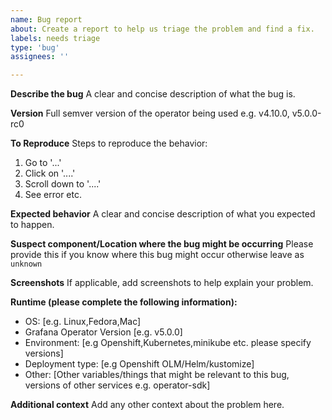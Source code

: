 ```yaml
---
name: Bug report
about: Create a report to help us triage the problem and find a fix.
labels: needs triage
type: 'bug'
assignees: ''

---
```


**Describe the bug**
A clear and concise description of what the bug is.

**Version**
Full semver version of the operator being used e.g. v4.10.0, v5.0.0-rc0

**To Reproduce**
Steps to reproduce the behavior:

1. Go to '...'
2. Click on '....'
3. Scroll down to '....'
4. See error
etc.

**Expected behavior**
A clear and concise description of what you expected to happen.

**Suspect component/Location where the bug might be occurring**
Please provide this if you know where this bug might occur otherwise leave as `unknown`

**Screenshots**
If applicable, add screenshots to help explain your problem.

**Runtime (please complete the following information):**

<!-- ⚠️ BITNAMI USERS: make sure you can reproduce the bug with our official helm chart before submitting it ⚠️ -->

- OS: [e.g. Linux,Fedora,Mac]
- Grafana Operator Version [e.g. v5.0.0]
- Environment: [e.g Openshift,Kubernetes,minikube etc. please specify versions]
- Deployment type: [e.g Openshift OLM/Helm/kustomize]
- Other: [Other variables/things that might be relevant to this bug, versions of other services e.g. operator-sdk]

**Additional context**
Add any other context about the problem here.

